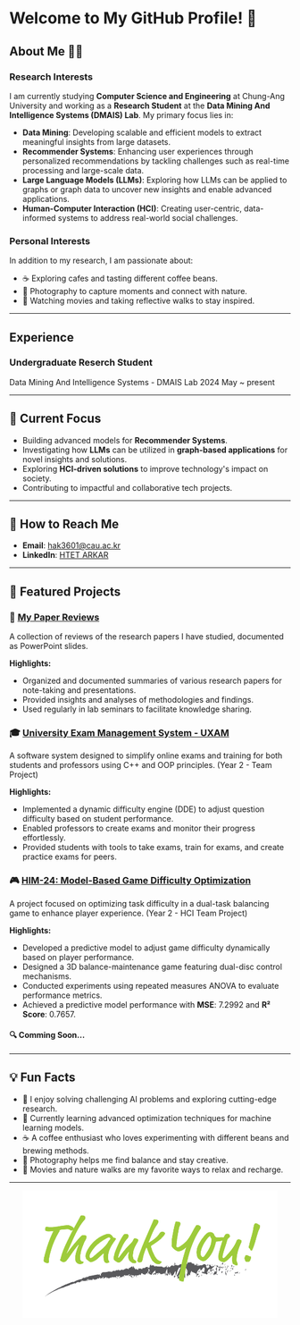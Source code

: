 # Welcome to My GitHub Profile! 👋

## About Me 👨‍💻

### Research Interests
I am currently studying **Computer Science and Engineering** at Chung-Ang University and working as a **Research Student** at the **Data Mining And Intelligence Systems (DMAIS) Lab**. My primary focus lies in:

- **Data Mining**: Developing scalable and efficient models to extract meaningful insights from large datasets.
- **Recommender Systems**: Enhancing user experiences through personalized recommendations by tackling challenges such as real-time processing and large-scale data.
- **Large Language Models (LLMs)**: Exploring how LLMs can be applied to graphs or graph data to uncover new insights and enable advanced applications.
- **Human-Computer Interaction (HCI)**: Creating user-centric, data-informed systems to address real-world social challenges.

### Personal Interests
In addition to my research, I am passionate about:
- ☕ Exploring cafes and tasting different coffee beans.
- 📸 Photography to capture moments and connect with nature.
- 🎥 Watching movies and taking reflective walks to stay inspired.

---

## Experience

### Undergraduate Reserch Student
Data Mining And Intelligence Systems - DMAIS Lab
2024 May ~ present

---

## 🌟 Current Focus

- Building advanced models for **Recommender Systems**.
- Investigating how **LLMs** can be utilized in **graph-based applications** for novel insights and solutions.
- Exploring **HCI-driven solutions** to improve technology's impact on society.
- Contributing to impactful and collaborative tech projects.

---

## 📢 How to Reach Me

- **Email**: [hak3601@cau.ac.kr](mailto:hak3601@cau.ac.kr) <!-- Replace with your email -->
- **LinkedIn**: [HTET ARKAR](https://linkedin.com/in/h-arkar) <!-- Replace with your LinkedIn profile link -->

---

## 📂 Featured Projects

### 📖 [My Paper Reviews](https://github.com/hak3601/paper-review.git)
A collection of reviews of the research papers I have studied, documented as PowerPoint slides.

**Highlights:**
- Organized and documented summaries of various research papers for note-taking and presentations.
- Provided insights and analyses of methodologies and findings.
- Used regularly in lab seminars to facilitate knowledge sharing.

### 🎓 [University Exam Management System - UXAM](https://github.com/hak3601/OOP-course.git)
A software system designed to simplify online exams and training for both students and professors using C++ and OOP principles. (Year 2 - Team Project)

**Highlights:**
- Implemented a dynamic difficulty engine (DDE) to adjust question difficulty based on student performance.
- Enabled professors to create exams and monitor their progress effortlessly.
- Provided students with tools to take exams, train for exams, and create practice exams for peers.

### 🎮 [HIM-24: Model-Based Game Difficulty Optimization](https://github.com/hak3601/HIM-24/blob/main/paper.pdf)
A project focused on optimizing task difficulty in a dual-task balancing game to enhance player experience. (Year 2 - HCI Team Project)

**Highlights:**
- Developed a predictive model to adjust game difficulty dynamically based on player performance.
- Designed a 3D balance-maintenance game featuring dual-disc control mechanisms.
- Conducted experiments using repeated measures ANOVA to evaluate performance metrics.
- Achieved a predictive model performance with **MSE**: 7.2992 and **R² Score**: 0.7657.

#### 🔍 Comming Soon...

---

## 💡 Fun Facts

- 🚀 I enjoy solving challenging AI problems and exploring cutting-edge research.
- 🌱 Currently learning advanced optimization techniques for machine learning models.
- ☕ A coffee enthusiast who loves experimenting with different beans and brewing methods.
- 📸 Photography helps me find balance and stay creative.
- 🎥 Movies and nature walks are my favorite ways to relax and recharge.

---

<p align="center">
  <img src="https://github.com/hak3601/hak3601/blob/main/Picture1.png" alt="Footer Image"> <!-- Replace with your footer image link -->
</p>
